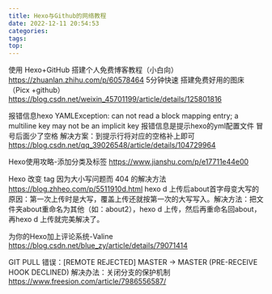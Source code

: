 ```yaml
---
title: Hexo与Github的网络教程
date: 2022-12-11 20:54:53
categories:
tags:
top:
---
```

使用 Hexo+GitHub 搭建个人免费博客教程（小白向）
https://zhuanlan.zhihu.com/p/60578464
5分钟快速 搭建免费好用的图床（Picx +github）
https://blog.csdn.net/weixin_45701199/article/details/125801816
<!--more-->
报错信息hexo YAMLException: can not read a block mapping entry; a multiline key may not be an implicit key
报错信息是提示hexo的yml配置文件 冒号后面少了空格
解决方案：到提示行将对应的空格补上即可
https://blog.csdn.net/qq_39026548/article/details/104729964

Hexo使用攻略-添加分类及标签
https://www.jianshu.com/p/e17711e44e00

Hexo 改变 tag 因为大小写问题而 404 的解决方法
https://blog.zhheo.com/p/5511910d.html
hexo d 上传后about首字母变大写的原因：第一次上传时是大写，覆盖上传还就按第一次的大写写入。解决方法：把文件夹about重命名为其他（如：about2），hexo d 上传，然后再重命名回about，再hexo d 上传就完美解决了。

为你的Hexo加上评论系统-Valine
https://blog.csdn.net/blue_zy/article/details/79071414

GIT PULL 错误：[REMOTE REJECTED] MASTER -> MASTER (PRE-RECEIVE HOOK DECLINED)
解决办法：关闭分支的保护机制
https://www.freesion.com/article/7986556587/